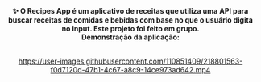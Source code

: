 <div align="center"> <strong>
✨ O Recipes App é um aplicativo de receitas que utiliza uma API para buscar receitas de comidas e bebidas com base no que o usuário digita no input. Este projeto foi feito em grupo.<br>
Demonstração da aplicação:<br><br>
 </strong>


https://user-images.githubusercontent.com/110851409/218801563-f0d7120d-47b1-4c67-a8c9-14ce973ad642.mp4

</div>

</div>

